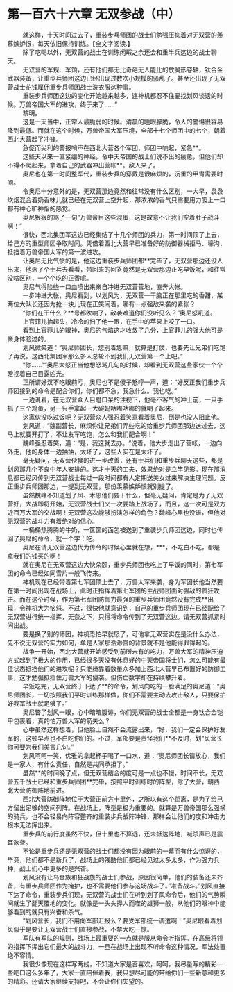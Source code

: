 <h1>第一百六十六章 无双参战（中）</h1>
<div id="content">&nbsp&nbsp&nbsp&nbsp&nbsp&nbsp&nbsp&nbsp
 就这样，十天时间过去了，重装步乓师团的战士们勉强压抑着对无双营的羡慕嫉妒恨，每天依旧保持训练。【全文字阅读.】
 <br/>&nbsp&nbsp&nbsp&nbsp&nbsp&nbsp&nbsp&nbsp
 除了吃喝以外，无双营的战士在训练闲暇之余还会和重半兵这边的战士聊天。
 <br/>&nbsp&nbsp&nbsp&nbsp&nbsp&nbsp&nbsp&nbsp
 无双营的军规、军饷，还有他们那无比奇葩无人能比的放凝形卷轴，钛合金武器装备，让重步兵师团这边已经出现过数次小规模的骚乱了。甚至还出现了无双营战士花钱雇佣重步兵师团战士洗衣服这种事。
 <br/>&nbsp&nbsp&nbsp&nbsp&nbsp&nbsp&nbsp&nbsp
 重装步兵师团这边的变化开始越来越多，连神机都忍不住要找划风谈话的时候。万兽帝国大军的进攻，终于来了……”
 <br/>&nbsp&nbsp&nbsp&nbsp&nbsp&nbsp&nbsp&nbsp
 黎明。
 <br/>&nbsp&nbsp&nbsp&nbsp&nbsp&nbsp&nbsp&nbsp
 这是一天当中，正常人最脆弱的时候。清晨的睡眼朦脆，令人的警惕很容易降到最低。而就在这个时候，万兽帝国大军压境，全部十七个师团中的七个，朝着西北大营起了冲锋。
 <br/>&nbsp&nbsp&nbsp&nbsp&nbsp&nbsp&nbsp&nbsp
 急促而尖利的警报哨声在西北大营各个军团、师团中响起，紧急**。
 <br/>&nbsp&nbsp&nbsp&nbsp&nbsp&nbsp&nbsp&nbsp
 这些天以来一直紧绷的神经，令中天帝国的战士们说不出的疲惫，但他们却不得不爬起来，拿着自己的武器冲出营帐**。敌人来了。
 <br/>&nbsp&nbsp&nbsp&nbsp&nbsp&nbsp&nbsp&nbsp
 奥尼也在第一时间整军代，重装步兵的穿戴是很麻烦的，沉重的甲胄需要时间。
 <br/>&nbsp&nbsp&nbsp&nbsp&nbsp&nbsp&nbsp&nbsp
 令奥尼十分意外的是，无双营那边竟然和往常没有什么区别，一大早，袅袅炊烟混合着奶香味儿就已经在无双营上空升起，那浓浓的香气只需要用力吸上一口都有种心旷神怡的感觉。
 <br/>&nbsp&nbsp&nbsp&nbsp&nbsp&nbsp&nbsp&nbsp
 奥尼狠狠的骂了一句“万兽帝目这些混蛋，这是故意不让我们空着肚子战斗啊！”
 <br/>&nbsp&nbsp&nbsp&nbsp&nbsp&nbsp&nbsp&nbsp
 很快，西北集团军这边已经集结了十几个师团的兵力，第一时间顶了上去，给己方的重型师团争取时间。凭借着西北大营早已准备好的防御器械拒马、壕沟，抵挡着万兽帝国大军的第一波进攻。
 <br/>&nbsp&nbsp&nbsp&nbsp&nbsp&nbsp&nbsp&nbsp
 让奥尼无比气愤的是，他这边重装步兵师团都**完毕了，无双营那边还没人出来，他派了个士兵去看看，带回来的回答竟然是无双营那边正吃早饭呢，和往常没啥区别，一个个吃的正香呢。
 <br/>&nbsp&nbsp&nbsp&nbsp&nbsp&nbsp&nbsp&nbsp
 奥尼气得险些一口血喷出来亲自冲进无双营营地，直奔大帐。
 <br/>&nbsp&nbsp&nbsp&nbsp&nbsp&nbsp&nbsp&nbsp
 一步冲进大帐，奥尼看到，以划风为，无双营一干脑正在那里吃的香甜，某两位大队长还因为抢一块儿现在正笑闹着，哪有一点强敌来袭的紧张？
 <br/>&nbsp&nbsp&nbsp&nbsp&nbsp&nbsp&nbsp&nbsp
 “你们在干什么？**号都吹响了，敌袭难道你们没听见么？”奥尼怒吼道。
 <br/>&nbsp&nbsp&nbsp&nbsp&nbsp&nbsp&nbsp&nbsp
 上官菲儿抬起头，冷冷的扫了他一眼，在手中的苹果上咬了一口。
 <br/>&nbsp&nbsp&nbsp&nbsp&nbsp&nbsp&nbsp&nbsp
 看到上官菲儿的眼神，奥尼的气焰这才收敛了几分，上官菲儿的强大他可是亲身体验过的。
 <br/>&nbsp&nbsp&nbsp&nbsp&nbsp&nbsp&nbsp&nbsp
 划风微笑道：“奥尼师团长，您别着急嘛，就算是打仗，也要先让兄弟们吃饱了再说。这西北集团军那么多人总轮不到我们无双营第一个上吧。”
 <br/>&nbsp&nbsp&nbsp&nbsp&nbsp&nbsp&nbsp&nbsp
 “你……”“奥尼大怒正当他想怒骂几句的时候，却看到无双营这些家伙一个个瞪视着自己目露凶光。
 <br/>&nbsp&nbsp&nbsp&nbsp&nbsp&nbsp&nbsp&nbsp
 正所谓好汉不吃眼前亏，奥尼也不是傻子怒哼一声，道：“好反正我们重步兵师团接到的命令是配合你们，你们都不急，我急什么。我也吃。”
 <br/>&nbsp&nbsp&nbsp&nbsp&nbsp&nbsp&nbsp&nbsp
 一边说着，在无双营众人目瞪口呆的注视下，他毫不客气的冲上前，一只手抓了三个鸡蛋，另一只手拿起一大碗妈咕嘟咕嘟的就喝了起来。
 <br/>&nbsp&nbsp&nbsp&nbsp&nbsp&nbsp&nbsp&nbsp
 这家伙没吃过饭吧？无双营众人强忍着笑意看着奥尼，倒是也没人阻止他。
 <br/>&nbsp&nbsp&nbsp&nbsp&nbsp&nbsp&nbsp&nbsp
 划风道：“魏副营长，麻烦你让兄弟们弄些吃的给重步兵师团那边送过去，这马上就要开打了，不让友军吃饱，怎么和我们配合啊！”
 <br/>&nbsp&nbsp&nbsp&nbsp&nbsp&nbsp&nbsp&nbsp
 魏峰强忍着笑，道：“是，我这就去办。“说着，他大步走出了营帐，一边向外走，他的身体一边抽抽，太坏了，这些人实在是太坏了。
 <br/>&nbsp&nbsp&nbsp&nbsp&nbsp&nbsp&nbsp&nbsp
 毫无疑问，无双营伙食的进一步改善，还有士兵们和重步兵聊天这些，都是划风那几个不良中年人安排的。这才十天的工夫，效果绝对是立竿见影。现在那消息都已经风传到无双营战士每过一段时间都有人定期送美女过来解决生理问题。反正重步兵师团那边，一提到无双营，那份羡慕嫉妒恨就别提了。
 <br/>&nbsp&nbsp&nbsp&nbsp&nbsp&nbsp&nbsp&nbsp
 虽然魏峰不知道划了风、木恩他们要干什么，但毫无疑问，肯定是为了无双营好，大战即将开始，无双营战士们又一次要踏上战场了，而且，这一次可是双方近百万大军的交战啊！无双营这次能够扮演怎样的角色？魏峰心里也没谱，但他对无双营的战斗力有着绝对的信心。
 <br/>&nbsp&nbsp&nbsp&nbsp&nbsp&nbsp&nbsp&nbsp
 一桶桶热腾腾的牛奶，一筐筐的面包被送到了重装步兵师团这边，同时也传回了奥尼的命令，就一个字：吃。
 <br/>&nbsp&nbsp&nbsp&nbsp&nbsp&nbsp&nbsp&nbsp
 奥尼在请无双营这边代为传令的时候心里就在想，***，不吃白不吃，都是拿我们的钱买的啊！
 <br/>&nbsp&nbsp&nbsp&nbsp&nbsp&nbsp&nbsp&nbsp
 就在奥尼在无双营这边大快朵颐，重步兵师团也吃上了早饭的同时，第七军团的命令已经如同雪片一般飞传来。
 <br/>&nbsp&nbsp&nbsp&nbsp&nbsp&nbsp&nbsp&nbsp
 神机现在已经带着第七军团顶上去了，万兽大军来袭，身为军团长他当然要在第一时间出现在战场上，此时正指挥着第七军团的主战师团面对强敌的疯狂攻击。而在这个时候，作为第七军团防御力最强的重步兵师团竟然没有完成**出现，令神机大为恼怒。不过，很快他就意识到，自己的重步兵师团现在已经配给了无双营进行统一指挥，无奈之下，只得将命令传到了无双营这边。请无双营抓紧时间出战。
 <br/>&nbsp&nbsp&nbsp&nbsp&nbsp&nbsp&nbsp&nbsp
 要是换了别的师团，神机恐怕早就怒了，可他拿无双营实在是没什么办法，先不说无双营的实力如何，单是人家那浩渺宫的背景就不是他能得罪得起的。
 <br/>&nbsp&nbsp&nbsp&nbsp&nbsp&nbsp&nbsp&nbsp
 战争一开始，西北大营就开始感受到前所未有的吃力，万兽大军的精神压迫方式起到了极大的作用，已经很多天没有休息好的中天帝国将士们，怎么可能有最佳状态抵挡他们的进攻呢？只能绮靠着数量众多加上西北大营早已布置好的防御工事，这才勉强抵挡住万兽大军的侵袭。但伤亡数字却在持续攀升着。
 <br/>&nbsp&nbsp&nbsp&nbsp&nbsp&nbsp&nbsp&nbsp
 早饭吃完，无双营终于下达了**的命令，划风向吃的一脸满足的奥尼道：“奥尼师团长，一切按照我们平时训练那样做，你们不需要主动去攻击敌人，只要保护好我军战士就足够了。”
 <br/>&nbsp&nbsp&nbsp&nbsp&nbsp&nbsp&nbsp&nbsp
 奥尼瞥了划风一眼，心中暗暗腹诽，你们无双营的战士全都是一身钛合金铠甲包裹着，真的怕万兽大军的箭矢么？
 <br/>&nbsp&nbsp&nbsp&nbsp&nbsp&nbsp&nbsp&nbsp
 心中虽然这样想着，但他脸上自然不会流露出来，“好，我们一定会保护好友军的，这顿早点也不白吃你们的。不过，军部要是责怪我们**不及时，划“风营长你可要为我们美言几句。”
 <br/>&nbsp&nbsp&nbsp&nbsp&nbsp&nbsp&nbsp&nbsp
 划风呵呵一笑，优雅的拿起杯子喝了一口水，道：“奥尼师团长请放心，我们是一家人，有什么责任，自然是共同承担了。”
 <br/>&nbsp&nbsp&nbsp&nbsp&nbsp&nbsp&nbsp&nbsp
 虽然**的时间晚了点，但无双营结合的度可是一点也不慢，时间不长，无双营五千战士已经和重步兵师团**完毕，按照平时训练时的阵型，除了大营，朝西北大营防御阵地前进。
 <br/>&nbsp&nbsp&nbsp&nbsp&nbsp&nbsp&nbsp&nbsp
 西北大营防御阵地位于大营正前方十里外，之所以有这个距离，是为了给己方留出足够的空间列阵。在战场上，阵型是极为重要的。就算是万兽帝国那么强横的骑兵，也不会轻易向阵容整齐的重装步兵战阵冲锋，那样会让他们的度和冲击力根本无法挥出来。
 <br/>&nbsp&nbsp&nbsp&nbsp&nbsp&nbsp&nbsp&nbsp
 重步兵的前行度虽然不快，但十里也不算远，还未抵达阵地，喊杀声已是震耳欲聋。
 <br/>&nbsp&nbsp&nbsp&nbsp&nbsp&nbsp&nbsp&nbsp
 不论是重步兵还是无双营的战士们都没有因为眼前的一幕而有什么惊讶的，毕竟，他们都不是新兵了，战场上的残酷他们都已经见过太多太多，作为强力兵种，战士们心中更多的是兴奋。
 <br/>&nbsp&nbsp&nbsp&nbsp&nbsp&nbsp&nbsp&nbsp
 划风没有让乌金族和狂战族的战士们参战，原因很简单，他们的装备还未齐备，有重步兵师团作为掩护，也不需要他们参与这场战斗了。”准备战斗。”划风直接下达了命令，重装步兵们现，无双营的战士们在听到划了风命令后，他们的气势瞬间就生了翻天覆地的变化。就像是一头头择人而噬的雄狮一般，从他们的眼神中能够看到的就只有兴奋和杀气。
 <br/>&nbsp&nbsp&nbsp&nbsp&nbsp&nbsp&nbsp&nbsp
 “划风营长，我们不用向军部汇报么？要受军部统一调遣啊！”奥尼眼看着划风似乎是要让无双营战士们直接参战，不禁大吃一惊。
 <br/>&nbsp&nbsp&nbsp&nbsp&nbsp&nbsp&nbsp&nbsp
 军队有军队的规则，战场上最重要的一点就是服从命令听指挥。在高级将领的指挥下挥出它们最大的战斗力，一旦在战场上出现不听命令这种情况，军法处置绝不容情。
 <br/>&nbsp&nbsp&nbsp&nbsp&nbsp&nbsp&nbsp&nbsp
 我很少像现在这样写两线，不知道大家是否喜欢，呵呵，我尽量写的精彩一些吧口这么多年了，大家一直陪伴着我，我只想尽可能的带给你们一些新意和更多的精彩。还请大家继续支持吧，不会让你们失望的。
 <br/>&nbsp&nbsp&nbsp&nbsp&nbsp&nbsp&nbsp&nbsp
 <br/>&nbsp&nbsp&nbsp&nbsp&nbsp&nbsp&nbsp&nbsp
</div>
